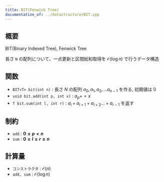 ```yaml
---
title: BIT(Fenwick Tree)
documentation_of: ../datastructure/BIT.cpp
---
```


## 概要

BIT(Binary Indexed Tree), Fenwick Tree

長さ `N` の配列について、一点更新と区間総和取得を $\mathcal{O}(\log n)$ で行うデータ構造

## 関数
* `BIT<T> bit(int n)` : 長さ $N$ の配列 $a_0, a_1, a_2, \ldots a_{n-1}$ を作る, 初期値は $0$
* `void bit.add(int p, int x)` : $a_p += x$
* `T bit.sum(int l, int r)` : $a_l + a_{l + 1} + a_{l + 2} \ldots + a_{r - 1}$ を返す

## 制約
* `add` : **$0 \leq p < n$**
* `sum` : **$0 \leq l \leq r \leq n$**

## 計算量
* `コンストラクタ` : $\mathcal{O}(n)$
* `add, sum` : $\mathcal{O}(\log n)$